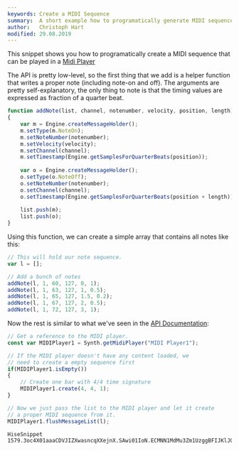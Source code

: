```yaml
---
keywords: Create a MIDI Sequence
summary:  A short example how to programatically generate MIDI sequences.
author:   Christoph Hart
modified: 29.08.2019
---
```


This snippet shows you how to programatically create a MIDI sequence that can be played in a [Midi Player](/hise-modules/midi-processors/list/midiplayer)

The API is pretty low-level, so the first thing that we add is a helper function that writes a proper note (including note-on and off). 
The arguments are pretty self-explanatory, the only thing to note is that the timing values are expressed as fraction of a quarter beat.

```javascript
function addNote(list, channel, notenumber, velocity, position, length)
{
    var m = Engine.createMessageHolder();
    m.setType(m.NoteOn);
    m.setNoteNumber(notenumber);
    m.setVelocity(velocity);
    m.setChannel(channel);
    m.setTimestamp(Engine.getSamplesForQuarterBeats(position));
    
    var o = Engine.createMessageHolder();
    o.setType(o.NoteOff);
    o.setNoteNumber(notenumber);
    o.setChannel(channel);
    o.setTimestamp(Engine.getSamplesForQuarterBeats(position + length));
    
    list.push(m);
    list.push(o);
}
```

Using this function, we can create a simple array that contains all notes like this:

```javascript
// This will hold our note sequence.
var l = [];

// Add a bunch of notes
addNote(l, 1, 60, 127, 0, 1);
addNote(l, 1, 63, 127, 1, 0.5);
addNote(l, 1, 65, 127, 1.5, 0.2);
addNote(l, 1, 67, 127, 2, 0.5);
addNote(l, 1, 72, 127, 3, 1);
```

Now the rest is similar to what we've seen in the [API Documentation](/hise-modules/midi-processors/list/midiplayer#the-midi-processing-workflow):

```javascript  
// Get a reference to the MIDI player.
const var MIDIPlayer1 = Synth.getMidiPlayer("MIDI Player1");

// If the MIDI player doesn't have any content loaded, we
// need to create a empty sequence first
if(MIDIPlayer1.isEmpty())
{
    // Create one bar with 4/4 time signature
    MIDIPlayer1.create(4, 4, 1);
}

// Now we just pass the list to the MIDI player and let it create
// a proper MIDI sequence from it.
MIDIPlayer1.flushMessageList(l);
```

```
HiseSnippet 1579.3oc4X01aaaCDVJIZXwasncqXXejnX.SAwi01IoN.ECMNN1MdMu3Zm1UzggBFIJKlJQpRQkLug9eb+T5+fsiRx1xspAFdqa.aNeHl2cj744tiGO59RgCMNVHMLW+rwQTCyO2Z3XtxusOgwM5cfg4MsNlDqnRTln8GGQhiotFllq9Hs.y0WyH8yae39j.B2gNSjgwyDLG5QrPlZlz968XVPPWhK8LVXAq2dudNBdaQfHAvypV0LhHNuhLhdBQa1JVFleRGWlRHGpHJZrg4Z6KbGOzWbEOy9mwhYmGP0CpaLDVnLwcEAtZDq+tQaeVfa+I7N1vvzp+LuvpYdg6XcLykMU9LuwsRUflMih9CyUtN3UeIg2JEf2mLIHkBu.xXpbRPp2A8PYRpOGnZmHkTtZH80Iz4BNu8g4pNSBt4hxORHh5vI.TcKJ1b0OBzyPyjtr.plplSF.VqoEDxOfnHFlwV61.yO69Od21CFzqGFe7S57hKZgw3miwsv8wgrACOqWiW.Rviw3KZ1rwHbqCOEFdwlMa340Zqzu2Z2POO7y6iOj+C8O4Wos2uqW6Vdd0a0avlNG1G6e.F2byGiwFZbLKyyTmqNjMhSTIRPl0IIg6S.FTvAchHjA5SOMkK7V6c.kWlXsOFbjRUwSKYN94b5FEh9qkE8us0PGIKRMSi1W8k4RmkaNedPlViUDVVnaTwKg6nXBNh35dhPQsCXwppHGeBmSCph3fLdR34TYUzkz.gCSMtJJRDyzypJJfxGo72nxuUAAetjHQgnuG0gOhwoXGIExPNF.Ab38Pc3WZuwCRsLDGSUZZXGh066o7hJzRNIcWsmAfhF7rbnXOASEU1NC714jXtcDBdwJRXjcNDGQUCggPZWWg7IIPbfJ2GPcr8DNtQ97mRPwBQPwTBJxHnmWQMWGCEeXRHVRRf1bRjpHazwZbTRrucXt3YRDfj2biJ5+t28Pm4yhQWAUqQ9.KQPg4zLCTbd0DbEsmI.7L+zO+fJ5Yzx0EQPmCoW9HgWp0wUlljUEUuJ590f+0nYUj9+v18NZ2JWK78Z3cde86LQOdGsEa89VzL2hF35efEoYibS1JEBS46inJ.8RpGUpoGRIPJeJJs3ZTZwUbE3NpXUZFgVbdIWvCjduoNlLq1r8cKVV9taj4h548tKJxUPi4eqB4StjhH7wHXSfrCEJP.WS5VEcEUOSNk5pwTV9GfTZXjZ7znAxiIiUUXd1EPFlE2Qak8FSNsBKT6rEPvonyAhbES4i19daiTPJFJdRUtTqKtTY6q81UQamE5dSJgNQbE.PzEIfeQWvIkd5TpR7e.6bgbREhoxogdEHnHoHhl4RKvGoHDLDWoHH7Bf7z7ydGAahcfN.NsflfmUWwVS20ADhdWUddkpqM3xkhf.8Y4RTqO8IutIZOsdIIHgN0Pnr87WaVYwt1LOCnfgBdONScZDc53LlNQRMioDrnnY7pnzT5ThYyDUxc0syvD7sm1K8hY3hkbY8SieJllglGPuDZ6K61p0sNfF+JkHxnjqxf1oDtIA5KGK1iktwxbEfKdtqw5o2Mn31345LYwa7pVoclTuL1tfv81V8YJG+xw6JkfWcOcejwadar2vpimG0QMCrqY084KaOqKGTtYFT9LqgvUVo0HSAxWkNF8i5BdOhxoRsSs9077heeQedQzB+7hScTv1Cs+xigKLmagGRCYmAkGiKJ7owztR5qGnixEk2V.MBVlp29vt.IKcNC0UXSSWZEJR3y0F3R1n87mZJXeIOpXs+Edyye+G89qWoX0ECtk3AM6+duc9VPNstcrNbc6ofDMF+Bn9mGIIPMQ57I4GK3hHeAm4TLCX.UIYiFQkEwdoDpkRM2q2tydCnATRwr4uYuifrPhD7SzkzWTew8EWW75qsxfKRexD8eiJ7q9+yJ7CDIJFezwDHQ8WxdN7PnvpCM+ALvFYYtht3X13Z5wYUV4toC9C3Stx55wl4JqOQ4+H6QHwQJdoSVyO5b4OMUBvad5a+W25X8XTciz15f4YUCWyHDpH9RGGs696.+S4yowRLmsVh4r8RLmcVh4b+kXNMWh4r60NG8kQsRThvrihff9cx9UhLm9iVYtpweBedasBA
```